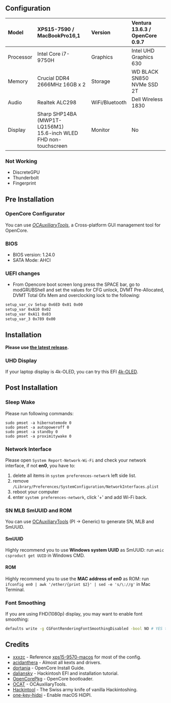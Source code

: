 ## Configuration

| Model     | XPS15-7590 / MacBookPro16,1    | Version        | Ventura 13.6.3 / OpenCore 0.9.7 |
| :-------- | :----------------------------- | :------------- | :---------------------------- |
| Processor | Intel Core i7-9750H            | Graphics       | Intel UHD Graphics 630        |
| Memory    | Crucial DDR4 2666MHz 16GB x 2  | Storage        | WD BLACK SN850 NVMe SSD 2T    |
| Audio     | Realtek ALC298                 | WiFi/Bluetooth | Dell Wireless 1830            |
| Display   | Sharp SHP14BA (MWP1T-LQ156M1) <br> 15.6-inch WLED FHD non-touchscreen | Monitor | No |

### Not Working

- DiscreteGPU
- Thunderbolt
- Fingerprint

## Pre Installation

### OpenCore Configurator

You can use [*OCAuxiliaryTools*](https://github.com/ic005k/OCAuxiliaryTools), a Cross-platform GUI management tool for OpenCore.

### BIOS

- BIOS version: 1.24.0
- SATA Mode: AHCI

### UEFI changes

- From Opencore boot screen long press the SPACE bar, go to modGRUBShell and set the values for CFG unlock, DVMT Pre-Allocated, DVMT Total Gfx Mem and overclocking lock to the following:
  
```sh
setup_var_cv Setup 0x6ED 0x01 0x00
setup_var 0xA10 0x02
setup_var 0xA11 0x03
setup_var_3 0x789 0x00
```

## Installation

**Please use [the latest release](https://github.com/jackhanyuan/Dell-XPS15-7590-Hackintosh/releases/latest).**

### UHD Display

If your laptop display is 4k-OLED, you can try this EFI [4k-OLED](https://github.com/jackhanyuan/Dell-XPS15-7590-Hackintosh/tree/4k-OLED).

## Post Installation

### Sleep Wake

Please run following commands:

```shell
sudo pmset -a hibernatemode 0
sudo pmset -a autopoweroff 0
sudo pmset -a standby 0
sudo pmset -a proximitywake 0
```

### Network Interface

Please open `System Report-Network-Wi-Fi` and check your network interface, if not **en0**, you have to:

1. delete all items in `system preferences-network` left side list.
2. remove `/Library/Preferences/SystemConfiguration/NetworkInterfaces.plist`
3. reboot your computer
4. enter `system preferences-network`, click '+' and add Wi-Fi back.

### SN MLB SmUUID and ROM

You can use [OCAuxiliaryTools](https://github.com/ic005k/OCAuxiliaryTools) (PI -> Generic) to generate SN, MLB and SmUUID.

#### SmUUID

Highly recommend you to use  **Windows system UUID** as SmUUID: run  `wmic csproduct get UUID` in Windows CMD.

#### ROM

Highly recommend you to use the **MAC address of en0** as ROM: run  `ifconfig en0 | awk '/ether/{print $2}' | sed -e 's/\://g'` in Mac Terminal.

### Font Smoothing

If you are using FHD(1080p) display, you may want to enable font smoothing:

```sh
defaults write -g CGFontRenderingFontSmoothingDisabled -bool NO # YES to disable
```

## Credits

- [xxxzc](https://github.com/xxxzc) - Reference [xps15-9570-macos](https://github.com/xxxzc/xps15-9570-macos) for most of the config.
- [acidanthera](https://github.com/acidanthera) - Almost all kexts and drivers.
- [dortania](https://github.com/dortania/OpenCore-Install-Guide) - OpenCore Install Guide.
- [daliansky](https://github.com/daliansky) - Hackintosh EFI and installation tutorial.
- [OpenCorePkg](https://github.com/acidanthera/OpenCorePkg) - OpenCore bootloader.
- [OCAT](https://github.com/ic005k/OCAuxiliaryTools) - OCAuxiliaryTools.
- [Hackintool](https://github.com/headkaze/Hackintool) - The Swiss army knife of vanilla Hackintoshing.
- [one-key-hidpi](https://github.com/xzhih/one-key-hidpi) - Enable macOS HiDPI.
